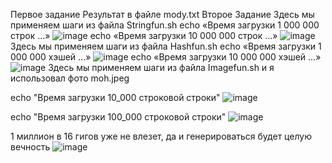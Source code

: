 Первое задание
Результат в файле mody.txt
Второе Задание 
Здесь мы применяем шаги из файла Stringfun.sh echo «Время загрузки 1 000 000 строк ...»
 ![image](https://user-images.githubusercontent.com/81506111/144600291-31c9203a-41c2-45b5-8922-45a842c00630.png)
echo «Время загрузки 10 000 000 строк ...»
 ![image](https://user-images.githubusercontent.com/81506111/144600322-9ad56e0b-a403-451f-94cb-15e3475c9e93.png)
Здесь мы применяем шаги из файла Hashfun.sh echo «Время загрузки 1 000 000 хэшей ...»
 ![image](https://user-images.githubusercontent.com/81506111/144600453-8bc3b69d-e51d-48f2-b9d9-127402eeee19.png)
echo «Время загрузки 10 000 000 хэшей ...»
 ![image](https://user-images.githubusercontent.com/81506111/144600474-d2cbbd92-d168-4d86-9665-0f23fb849fb4.png)
Здесь мы применяем шаги из файла Imagefun.sh  и я использовал фото moh.jpeg

echo "Время загрузки 10_000 строковой строки"
 ![image](https://user-images.githubusercontent.com/81506111/144600621-2a3a1418-bb9e-401d-b651-fc05d990988c.png)

echo "Время загрузки 100_000 строковой строки"
 ![image](https://user-images.githubusercontent.com/81506111/144600640-1e997130-4fbf-4243-baea-5b7b4f3edca7.png)

1 миллион в 16 гигов уже не влезет, да и генерироваться будет целую вечность
 ![image](https://user-images.githubusercontent.com/81506111/144600659-81d57cf2-5e9f-4b97-8e73-57e24e2f5ce3.png)
